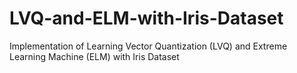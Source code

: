 # LVQ-and-ELM-with-Iris-Dataset
Implementation of Learning Vector Quantization (LVQ) and Extreme Learning Machine (ELM) with Iris Dataset


